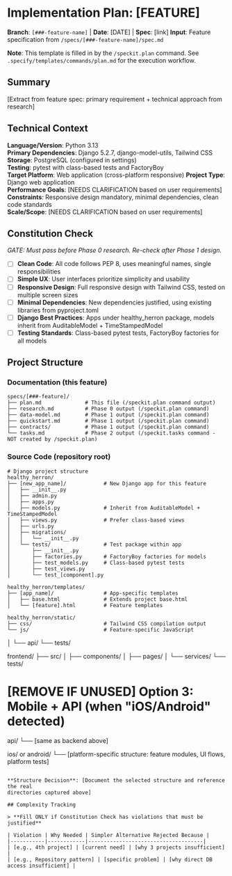 # Implementation Plan: [FEATURE]

**Branch**: `[###-feature-name]` | **Date**: [DATE] | **Spec**: [link]
**Input**: Feature specification from `/specs/[###-feature-name]/spec.md`

**Note**: This template is filled in by the `/speckit.plan` command. See `.specify/templates/commands/plan.md` for the execution workflow.

## Summary

[Extract from feature spec: primary requirement + technical approach from research]

## Technical Context

<!--
  ACTION REQUIRED: Replace the content in this section with the technical details
  for the project. The structure here is presented in advisory capacity to guide
  the iteration process.
-->

**Language/Version**: Python 3.13  
**Primary Dependencies**: Django 5.2.7, django-model-utils, Tailwind CSS  
**Storage**: PostgreSQL (configured in settings)  
**Testing**: pytest with class-based tests and FactoryBoy  
**Target Platform**: Web application (cross-platform responsive)
**Project Type**: Django web application  
**Performance Goals**: [NEEDS CLARIFICATION based on user requirements]  
**Constraints**: Responsive design mandatory, minimal dependencies, clean code standards  
**Scale/Scope**: [NEEDS CLARIFICATION based on user requirements]

## Constitution Check

*GATE: Must pass before Phase 0 research. Re-check after Phase 1 design.*

- [ ] **Clean Code**: All code follows PEP 8, uses meaningful names, single responsibilities
- [ ] **Simple UX**: User interfaces prioritize simplicity and usability  
- [ ] **Responsive Design**: Full responsive design with Tailwind CSS, tested on multiple screen sizes
- [ ] **Minimal Dependencies**: New dependencies justified, using existing libraries from pyproject.toml
- [ ] **Django Best Practices**: Apps under healthy_herron package, models inherit from AuditableModel + TimeStampedModel
- [ ] **Testing Standards**: Class-based pytest tests, FactoryBoy factories for all models

## Project Structure

### Documentation (this feature)

```text
specs/[###-feature]/
├── plan.md              # This file (/speckit.plan command output)
├── research.md          # Phase 0 output (/speckit.plan command)
├── data-model.md        # Phase 1 output (/speckit.plan command)
├── quickstart.md        # Phase 1 output (/speckit.plan command)
├── contracts/           # Phase 1 output (/speckit.plan command)
└── tasks.md             # Phase 2 output (/speckit.tasks command - NOT created by /speckit.plan)
```

### Source Code (repository root)

```text
# Django project structure
healthy_herron/
├── [new_app_name]/            # New Django app for this feature
│   ├── __init__.py
│   ├── admin.py
│   ├── apps.py
│   ├── models.py              # Inherit from AuditableModel + TimeStampedModel
│   ├── views.py               # Prefer class-based views
│   ├── urls.py
│   ├── migrations/
│   │   └── __init__.py
│   └── tests/                 # Test package within app
│       ├── __init__.py
│       ├── factories.py       # FactoryBoy factories for models
│       ├── test_models.py     # Class-based pytest tests
│       ├── test_views.py
│       └── test_[component].py

healthy_herron/templates/
├── [app_name]/                # App-specific templates
│   ├── base.html              # Extends project base.html
│   └── [feature].html         # Feature templates

healthy_herron/static/
├── css/                       # Tailwind CSS compilation output
└── js/                        # Feature-specific JavaScript
```
│   └── api/
└── tests/

frontend/
├── src/
│   ├── components/
│   ├── pages/
│   └── services/
└── tests/

# [REMOVE IF UNUSED] Option 3: Mobile + API (when "iOS/Android" detected)
api/
└── [same as backend above]

ios/ or android/
└── [platform-specific structure: feature modules, UI flows, platform tests]
```

**Structure Decision**: [Document the selected structure and reference the real
directories captured above]

## Complexity Tracking

> **Fill ONLY if Constitution Check has violations that must be justified**

| Violation | Why Needed | Simpler Alternative Rejected Because |
|-----------|------------|-------------------------------------|
| [e.g., 4th project] | [current need] | [why 3 projects insufficient] |
| [e.g., Repository pattern] | [specific problem] | [why direct DB access insufficient] |
